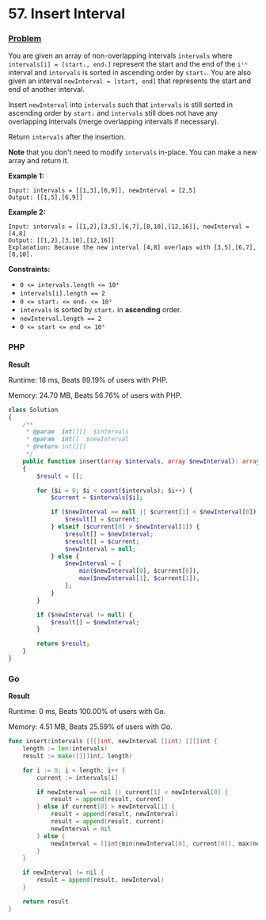 # 57. Insert Interval

### [Problem](https://leetcode.com/problems/insert-interval/description/)

You are given an array of non-overlapping intervals `intervals` where `intervals[i] = [startᵢ, endᵢ]` represent the
start and the end of the `iᵗʰ` interval and `intervals` is sorted in ascending order by `startᵢ`. You are also given an
interval `newInterval = [start, end]` that represents the start and end of another interval.

Insert `newInterval` into `intervals` such that `intervals` is still sorted in ascending order by `startᵢ`
and `intervals` still does not have any overlapping intervals (merge overlapping intervals if necessary).

Return `intervals` after the insertion.

**Note** that you don't need to modify `intervals` in-place. You can make a new array and return it.

**Example 1:**

```
Input: intervals = [[1,3],[6,9]], newInterval = [2,5]
Output: [[1,5],[6,9]]
```

**Example 2:**

```
Input: intervals = [[1,2],[3,5],[6,7],[8,10],[12,16]], newInterval = [4,8]
Output: [[1,2],[3,10],[12,16]]
Explanation: Because the new interval [4,8] overlaps with [3,5],[6,7],[8,10].
```

**Constraints:**

- `0 <= intervals.length <= 10⁴`
- `intervals[i].length == 2`
- `0 <= startᵢ <= endᵢ <= 10⁵`
- `intervals` is sorted by `startᵢ` in **ascending** order.
- `newInterval.length == 2`
- `0 <= start <= end <= 10⁵`

### PHP

**Result**

Runtime: 18 ms, Beats 89.19% of users with PHP.

Memory: 24.70 MB, Beats 56.76% of users with PHP.

```php
class Solution
{
    /**
     * @param  int[][]  $intervals
     * @param  int[]  $newInterval
     * @return int[][]
     */
    public function insert(array $intervals, array $newInterval): array
    {
        $result = [];

        for ($i = 0; $i < count($intervals); $i++) {
            $current = $intervals[$i];

            if ($newInterval == null || $current[1] < $newInterval[0]) {
                $result[] = $current;
            } elseif ($current[0] > $newInterval[1]) {
                $result[] = $newInterval;
                $result[] = $current;
                $newInterval = null;
            } else {
                $newInterval = [
                    min($newInterval[0], $current[0]),
                    max($newInterval[1], $current[1]),
                ];
            }
        }

        if ($newInterval != null) {
            $result[] = $newInterval;
        }

        return $result;
    }
}
```

### Go

**Result**

Runtime: 0 ms, Beats 100.00% of users with Go.

Memory: 4.51 MB, Beats 25.59% of users with Go.

```go
func insert(intervals [][]int, newInterval []int) [][]int {
	length := len(intervals)
	result := make([][]int, length)

	for i := 0; i < length; i++ {
		current := intervals[i]

		if newInterval == nil || current[1] < newInterval[0] {
			result = append(result, current)
		} else if current[0] > newInterval[1] {
			result = append(result, newInterval)
			result = append(result, current)
			newInterval = nil
		} else {
			newInterval = []int{min(newInterval[0], current[0]), max(newInterval[1], current[1])}
		}
	}

	if newInterval != nil {
		result = append(result, newInterval)
	}

	return result
}
```
